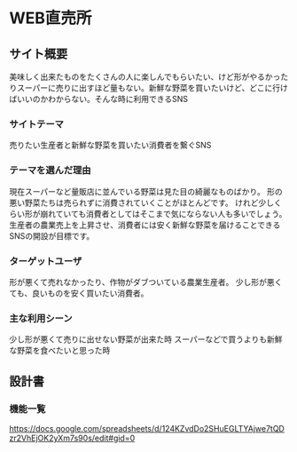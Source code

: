# WEB直売所

## サイト概要
美味しく出来たものをたくさんの人に楽しんでもらいたい、けど形がやるかったりスーパーに売りに出すほど量もない。新鮮な野菜を買いたいけど、どこに行けばいいのかわからない。そんな時に利用できるSNS

### サイトテーマ
売りたい生産者と新鮮な野菜を買いたい消費者を繋ぐSNS

### テーマを選んだ理由
現在スーパーなど量販店に並んでいる野菜は見た目の綺麗なものばかり。
形の悪い野菜たちは売られずに消費されていくことがほとんどです。
けれど少しくらい形が崩れていても消費者としてはそこまで気にならない人も多いでしょう。
生産者の農業売上を上昇させ、消費者には安く新鮮な野菜を届けることできるSNSの開設が目標です。

### ターゲットユーザ
形が悪くて売れなかったり、作物がダブついている農業生産者。
少し形が悪くても、良いものを安く買いたい消費者。

### 主な利用シーン
少し形が悪くて売りに出せない野菜が出来た時
スーパーなどで買うよりも新鮮な野菜を食べたいと思った時


## 設計書

### 機能一覧
https://docs.google.com/spreadsheets/d/124KZvdDo2SHuEGLTYAjwe7tQDzr2VhEjOK2yXm7s90s/edit#gid=0